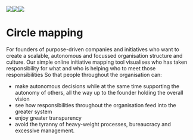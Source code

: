 <a href="https://codeclimate.com/repos/58c5dfcf1c8f5f0272000b72/feed"><img src="https://codeclimate.com/repos/58c5dfcf1c8f5f0272000b72/badges/969532b3df5cd3cd2e9b/gpa.svg" /></a><a href="https://codeclimate.com/repos/58c5dfcf1c8f5f0272000b72/coverage"><img src="https://codeclimate.com/repos/58c5dfcf1c8f5f0272000b72/badges/969532b3df5cd3cd2e9b/coverage.svg" /></a><a href="https://codeclimate.com/repos/58c5dfcf1c8f5f0272000b72/feed"><img src="https://codeclimate.com/repos/58c5dfcf1c8f5f0272000b72/badges/969532b3df5cd3cd2e9b/issue_count.svg" /></a>

# Circle mapping

For founders of purpose-driven companies and initiatives who want to create a scalable, autonomous and focussed organisation structure and culture.
Our simple online initiative mapping tool visualises who has taken responsibility for what and who is helping who to meet those responsibilities
So that people throughout the organisation can: 

- make autonomous decisions while at the same time supporting the autonomy of others, all the way up to the founder holding the overall vision
- see how responsibilities throughout the organisation feed into the greater system
- enjoy greater transparency
- avoid the tyranny of heavy-weight processes, bureaucracy and excessive management.
